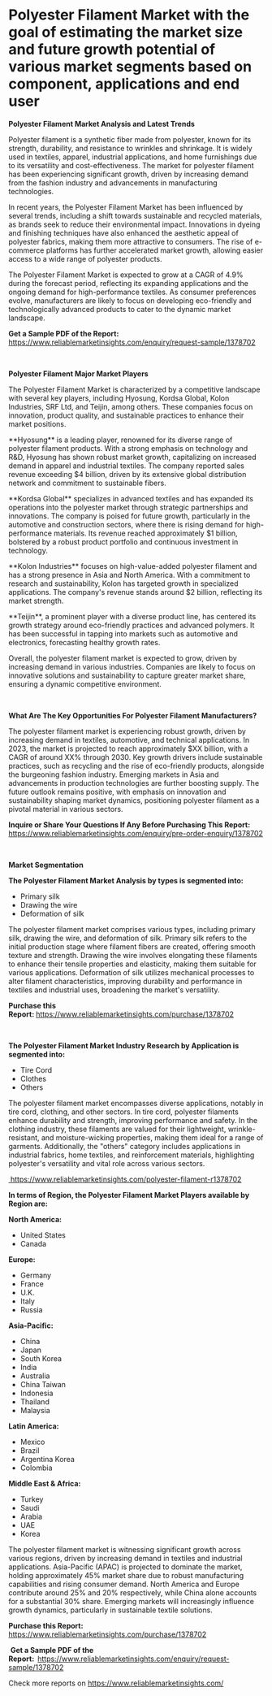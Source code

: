 <p><h1>Polyester Filament Market with the goal of estimating the market size and future growth potential of various market segments based on component, applications and end user</h1></p><p><strong>Polyester Filament Market Analysis and Latest Trends</strong></p>
<p><p>Polyester filament is a synthetic fiber made from polyester, known for its strength, durability, and resistance to wrinkles and shrinkage. It is widely used in textiles, apparel, industrial applications, and home furnishings due to its versatility and cost-effectiveness. The market for polyester filament has been experiencing significant growth, driven by increasing demand from the fashion industry and advancements in manufacturing technologies.</p><p>In recent years, the Polyester Filament Market has been influenced by several trends, including a shift towards sustainable and recycled materials, as brands seek to reduce their environmental impact. Innovations in dyeing and finishing techniques have also enhanced the aesthetic appeal of polyester fabrics, making them more attractive to consumers. The rise of e-commerce platforms has further accelerated market growth, allowing easier access to a wide range of polyester products.</p><p>The Polyester Filament Market is expected to grow at a CAGR of 4.9% during the forecast period, reflecting its expanding applications and the ongoing demand for high-performance textiles. As consumer preferences evolve, manufacturers are likely to focus on developing eco-friendly and technologically advanced products to cater to the dynamic market landscape.</p></p>
<p><strong>Get a Sample PDF of the Report:&nbsp;</strong> <a href="https://www.reliablemarketinsights.com/enquiry/request-sample/1378702?utm_campaign=2214&utm_medium=2&utm_source=Github&utm_content=ia&utm_term=31032025&utm_id=polyester-filament">https://www.reliablemarketinsights.com/enquiry/request-sample/1378702</a></p>
<p>&nbsp;</p>
<p><strong>Polyester Filament Major Market Players</strong></p>
<p><p>The Polyester Filament Market is characterized by a competitive landscape with several key players, including Hyosung, Kordsa Global, Kolon Industries, SRF Ltd, and Teijin, among others. These companies focus on innovation, product quality, and sustainable practices to enhance their market positions.</p><p>**Hyosung** is a leading player, renowned for its diverse range of polyester filament products. With a strong emphasis on technology and R&D, Hyosung has shown robust market growth, capitalizing on increased demand in apparel and industrial textiles. The company reported sales revenue exceeding $4 billion, driven by its extensive global distribution network and commitment to sustainable fibers.</p><p>**Kordsa Global** specializes in advanced textiles and has expanded its operations into the polyester market through strategic partnerships and innovations. The company is poised for future growth, particularly in the automotive and construction sectors, where there is rising demand for high-performance materials. Its revenue reached approximately $1 billion, bolstered by a robust product portfolio and continuous investment in technology.</p><p>**Kolon Industries** focuses on high-value-added polyester filament and has a strong presence in Asia and North America. With a commitment to research and sustainability, Kolon has targeted growth in specialized applications. The company's revenue stands around $2 billion, reflecting its market strength.</p><p>**Teijin**, a prominent player with a diverse product line, has centered its growth strategy around eco-friendly practices and advanced polymers. It has been successful in tapping into markets such as automotive and electronics, forecasting healthy growth rates.</p><p>Overall, the polyester filament market is expected to grow, driven by increasing demand in various industries. Companies are likely to focus on innovative solutions and sustainability to capture greater market share, ensuring a dynamic competitive environment.</p></p>
<p>&nbsp;</p>
<p><strong>What Are The Key Opportunities For Polyester Filament Manufacturers?</strong></p>
<p><p>The polyester filament market is experiencing robust growth, driven by increasing demand in textiles, automotive, and technical applications. In 2023, the market is projected to reach approximately $XX billion, with a CAGR of around XX% through 2030. Key growth drivers include sustainable practices, such as recycling and the rise of eco-friendly products, alongside the burgeoning fashion industry. Emerging markets in Asia and advancements in production technologies are further boosting supply. The future outlook remains positive, with emphasis on innovation and sustainability shaping market dynamics, positioning polyester filament as a pivotal material in various sectors.</p></p>
<p><strong>Inquire or Share Your Questions If Any Before Purchasing This Report:</strong> <a href="https://www.reliablemarketinsights.com/enquiry/pre-order-enquiry/1378702?utm_campaign=2214&utm_medium=2&utm_source=Github&utm_content=ia&utm_term=31032025&utm_id=polyester-filament">https://www.reliablemarketinsights.com/enquiry/pre-order-enquiry/1378702</a></p>
<p>&nbsp;</p>
<p><strong>Market Segmentation</strong></p>
<p><strong>The Polyester Filament Market Analysis by types is segmented into:</strong></p>
<p><ul><li>Primary silk</li><li>Drawing the wire</li><li>Deformation of silk</li></ul></p>
<p><p>The polyester filament market comprises various types, including primary silk, drawing the wire, and deformation of silk. Primary silk refers to the initial production stage where filament fibers are created, offering smooth texture and strength. Drawing the wire involves elongating these filaments to enhance their tensile properties and elasticity, making them suitable for various applications. Deformation of silk utilizes mechanical processes to alter filament characteristics, improving durability and performance in textiles and industrial uses, broadening the market's versatility.</p></p>
<p><strong>Purchase this Report:&nbsp;</strong><a href="https://www.reliablemarketinsights.com/purchase/1378702?utm_campaign=2214&utm_medium=2&utm_source=Github&utm_content=ia&utm_term=31032025&utm_id=polyester-filament">https://www.reliablemarketinsights.com/purchase/1378702</a></p>
<p>&nbsp;</p>
<p><strong>The Polyester Filament Market Industry Research by Application is segmented into:</strong></p>
<p><ul><li>Tire Cord</li><li>Clothes</li><li>Others</li></ul></p>
<p><p>The polyester filament market encompasses diverse applications, notably in tire cord, clothing, and other sectors. In tire cord, polyester filaments enhance durability and strength, improving performance and safety. In the clothing industry, these filaments are valued for their lightweight, wrinkle-resistant, and moisture-wicking properties, making them ideal for a range of garments. Additionally, the "others" category includes applications in industrial fabrics, home textiles, and reinforcement materials, highlighting polyester's versatility and vital role across various sectors.</p></p>
<p><a href="https://www.reliablemarketinsights.com/polyester-filament-r1378702?utm_campaign=2214&utm_medium=2&utm_source=Github&utm_content=ia&utm_term=31032025&utm_id=polyester-filament">&nbsp;https://www.reliablemarketinsights.com/polyester-filament-r1378702</a></p>
<p><strong>In terms of Region, the Polyester Filament Market Players available by Region are:</strong></p>
<p>
    <p> <strong> North America: </strong>
        <ul>
            <li>United States</li>
            <li>Canada</li>
        </ul>
        </p> 
    <p> <strong> Europe: </strong>
        <ul>
            <li>Germany</li>
            <li>France</li>
            <li>U.K.</li>
            <li>Italy</li>
            <li>Russia</li>
        </ul>
        </p> 
    <p> <strong> Asia-Pacific: </strong>
        <ul>
            <li>China</li>
            <li>Japan</li>
            <li>South Korea</li>
            <li>India</li>
            <li>Australia</li>
            <li>China Taiwan</li>
            <li>Indonesia</li>
            <li>Thailand</li>
            <li>Malaysia</li>
        </ul>
        </p> 
    <p> <strong> Latin America: </strong>
        <ul>
            <li>Mexico</li>
            <li>Brazil</li>
            <li>Argentina Korea</li>
            <li>Colombia</li>
        </ul>
        </p> 
    <p> <strong> Middle East & Africa: </strong>
        <ul>
            <li>Turkey</li>
            <li>Saudi</li>
            <li>Arabia</li>
            <li>UAE</li>
            <li>Korea</li>
        </ul>
    </p>
    </p>
<p><p>The polyester filament market is witnessing significant growth across various regions, driven by increasing demand in textiles and industrial applications. Asia-Pacific (APAC) is projected to dominate the market, holding approximately 45% market share due to robust manufacturing capabilities and rising consumer demand. North America and Europe contribute around 25% and 20% respectively, while China alone accounts for a substantial 30% share. Emerging markets will increasingly influence growth dynamics, particularly in sustainable textile solutions.</p></p>
<p><strong>Purchase this Report: </strong><a href="https://www.reliablemarketinsights.com/purchase/1378702?utm_campaign=2214&utm_medium=2&utm_source=Github&utm_content=ia&utm_term=31032025&utm_id=polyester-filament">https://www.reliablemarketinsights.com/purchase/1378702</a></p>
<p>&nbsp;<strong>Get a Sample PDF of the Report:&nbsp;&nbsp;</strong><a href="https://www.reliablemarketinsights.com/enquiry/request-sample/1378702?utm_campaign=2214&utm_medium=2&utm_source=Github&utm_content=ia&utm_term=31032025&utm_id=polyester-filament">https://www.reliablemarketinsights.com/enquiry/request-sample/1378702</a></p>
<p><strong></strong></p>
<p>Check more reports on <a href="https://www.reliablemarketinsights.com/?utm_campaign=2214&utm_medium=2&utm_source=Github&utm_content=ia&utm_term=31032025&utm_id=polyester-filament">https://www.reliablemarketinsights.com/</a></p>
